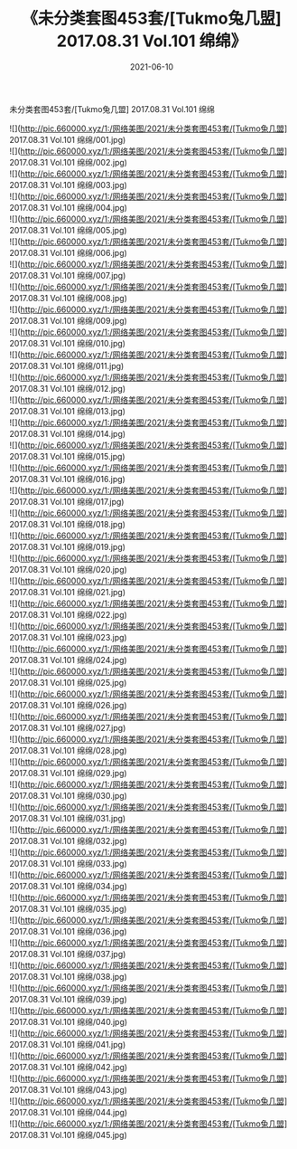 ﻿---
layout: post
title:  《未分类套图453套/[Tukmo兔几盟] 2017.08.31 Vol.101 绵绵》
date:   2021-06-10
img: http://pic.660000.xyz/1:/网络美图/2021/未分类套图453套/[Tukmo兔几盟] 2017.08.31 Vol.101 绵绵/000.jpg
categories: [美女, 清纯, 唯美]
---

未分类套图453套/[Tukmo兔几盟] 2017.08.31 Vol.101 绵绵

 ![](http://pic.660000.xyz/1:/网络美图/2021/未分类套图453套/[Tukmo兔几盟] 2017.08.31 Vol.101 绵绵/001.jpg) <br>![](http://pic.660000.xyz/1:/网络美图/2021/未分类套图453套/[Tukmo兔几盟] 2017.08.31 Vol.101 绵绵/002.jpg) <br>![](http://pic.660000.xyz/1:/网络美图/2021/未分类套图453套/[Tukmo兔几盟] 2017.08.31 Vol.101 绵绵/003.jpg) <br>![](http://pic.660000.xyz/1:/网络美图/2021/未分类套图453套/[Tukmo兔几盟] 2017.08.31 Vol.101 绵绵/004.jpg) <br>![](http://pic.660000.xyz/1:/网络美图/2021/未分类套图453套/[Tukmo兔几盟] 2017.08.31 Vol.101 绵绵/005.jpg) <br>![](http://pic.660000.xyz/1:/网络美图/2021/未分类套图453套/[Tukmo兔几盟] 2017.08.31 Vol.101 绵绵/006.jpg) <br>![](http://pic.660000.xyz/1:/网络美图/2021/未分类套图453套/[Tukmo兔几盟] 2017.08.31 Vol.101 绵绵/007.jpg) <br>![](http://pic.660000.xyz/1:/网络美图/2021/未分类套图453套/[Tukmo兔几盟] 2017.08.31 Vol.101 绵绵/008.jpg) <br>![](http://pic.660000.xyz/1:/网络美图/2021/未分类套图453套/[Tukmo兔几盟] 2017.08.31 Vol.101 绵绵/009.jpg) <br>![](http://pic.660000.xyz/1:/网络美图/2021/未分类套图453套/[Tukmo兔几盟] 2017.08.31 Vol.101 绵绵/010.jpg) <br>![](http://pic.660000.xyz/1:/网络美图/2021/未分类套图453套/[Tukmo兔几盟] 2017.08.31 Vol.101 绵绵/011.jpg) <br>![](http://pic.660000.xyz/1:/网络美图/2021/未分类套图453套/[Tukmo兔几盟] 2017.08.31 Vol.101 绵绵/012.jpg) <br>![](http://pic.660000.xyz/1:/网络美图/2021/未分类套图453套/[Tukmo兔几盟] 2017.08.31 Vol.101 绵绵/013.jpg) <br>![](http://pic.660000.xyz/1:/网络美图/2021/未分类套图453套/[Tukmo兔几盟] 2017.08.31 Vol.101 绵绵/014.jpg) <br>![](http://pic.660000.xyz/1:/网络美图/2021/未分类套图453套/[Tukmo兔几盟] 2017.08.31 Vol.101 绵绵/015.jpg) <br>![](http://pic.660000.xyz/1:/网络美图/2021/未分类套图453套/[Tukmo兔几盟] 2017.08.31 Vol.101 绵绵/016.jpg) <br>![](http://pic.660000.xyz/1:/网络美图/2021/未分类套图453套/[Tukmo兔几盟] 2017.08.31 Vol.101 绵绵/017.jpg) <br>![](http://pic.660000.xyz/1:/网络美图/2021/未分类套图453套/[Tukmo兔几盟] 2017.08.31 Vol.101 绵绵/018.jpg) <br>![](http://pic.660000.xyz/1:/网络美图/2021/未分类套图453套/[Tukmo兔几盟] 2017.08.31 Vol.101 绵绵/019.jpg) <br>![](http://pic.660000.xyz/1:/网络美图/2021/未分类套图453套/[Tukmo兔几盟] 2017.08.31 Vol.101 绵绵/020.jpg) <br>![](http://pic.660000.xyz/1:/网络美图/2021/未分类套图453套/[Tukmo兔几盟] 2017.08.31 Vol.101 绵绵/021.jpg) <br>![](http://pic.660000.xyz/1:/网络美图/2021/未分类套图453套/[Tukmo兔几盟] 2017.08.31 Vol.101 绵绵/022.jpg) <br>![](http://pic.660000.xyz/1:/网络美图/2021/未分类套图453套/[Tukmo兔几盟] 2017.08.31 Vol.101 绵绵/023.jpg) <br>![](http://pic.660000.xyz/1:/网络美图/2021/未分类套图453套/[Tukmo兔几盟] 2017.08.31 Vol.101 绵绵/024.jpg) <br>![](http://pic.660000.xyz/1:/网络美图/2021/未分类套图453套/[Tukmo兔几盟] 2017.08.31 Vol.101 绵绵/025.jpg) <br>![](http://pic.660000.xyz/1:/网络美图/2021/未分类套图453套/[Tukmo兔几盟] 2017.08.31 Vol.101 绵绵/026.jpg) <br>![](http://pic.660000.xyz/1:/网络美图/2021/未分类套图453套/[Tukmo兔几盟] 2017.08.31 Vol.101 绵绵/027.jpg) <br>![](http://pic.660000.xyz/1:/网络美图/2021/未分类套图453套/[Tukmo兔几盟] 2017.08.31 Vol.101 绵绵/028.jpg) <br>![](http://pic.660000.xyz/1:/网络美图/2021/未分类套图453套/[Tukmo兔几盟] 2017.08.31 Vol.101 绵绵/029.jpg) <br>![](http://pic.660000.xyz/1:/网络美图/2021/未分类套图453套/[Tukmo兔几盟] 2017.08.31 Vol.101 绵绵/030.jpg) <br>![](http://pic.660000.xyz/1:/网络美图/2021/未分类套图453套/[Tukmo兔几盟] 2017.08.31 Vol.101 绵绵/031.jpg) <br>![](http://pic.660000.xyz/1:/网络美图/2021/未分类套图453套/[Tukmo兔几盟] 2017.08.31 Vol.101 绵绵/032.jpg) <br>![](http://pic.660000.xyz/1:/网络美图/2021/未分类套图453套/[Tukmo兔几盟] 2017.08.31 Vol.101 绵绵/033.jpg) <br>![](http://pic.660000.xyz/1:/网络美图/2021/未分类套图453套/[Tukmo兔几盟] 2017.08.31 Vol.101 绵绵/034.jpg) <br>![](http://pic.660000.xyz/1:/网络美图/2021/未分类套图453套/[Tukmo兔几盟] 2017.08.31 Vol.101 绵绵/035.jpg) <br>![](http://pic.660000.xyz/1:/网络美图/2021/未分类套图453套/[Tukmo兔几盟] 2017.08.31 Vol.101 绵绵/036.jpg) <br>![](http://pic.660000.xyz/1:/网络美图/2021/未分类套图453套/[Tukmo兔几盟] 2017.08.31 Vol.101 绵绵/037.jpg) <br>![](http://pic.660000.xyz/1:/网络美图/2021/未分类套图453套/[Tukmo兔几盟] 2017.08.31 Vol.101 绵绵/038.jpg) <br>![](http://pic.660000.xyz/1:/网络美图/2021/未分类套图453套/[Tukmo兔几盟] 2017.08.31 Vol.101 绵绵/039.jpg) <br>![](http://pic.660000.xyz/1:/网络美图/2021/未分类套图453套/[Tukmo兔几盟] 2017.08.31 Vol.101 绵绵/040.jpg) <br>![](http://pic.660000.xyz/1:/网络美图/2021/未分类套图453套/[Tukmo兔几盟] 2017.08.31 Vol.101 绵绵/041.jpg) <br>![](http://pic.660000.xyz/1:/网络美图/2021/未分类套图453套/[Tukmo兔几盟] 2017.08.31 Vol.101 绵绵/042.jpg) <br>![](http://pic.660000.xyz/1:/网络美图/2021/未分类套图453套/[Tukmo兔几盟] 2017.08.31 Vol.101 绵绵/043.jpg) <br>![](http://pic.660000.xyz/1:/网络美图/2021/未分类套图453套/[Tukmo兔几盟] 2017.08.31 Vol.101 绵绵/044.jpg) <br>![](http://pic.660000.xyz/1:/网络美图/2021/未分类套图453套/[Tukmo兔几盟] 2017.08.31 Vol.101 绵绵/045.jpg) <br>